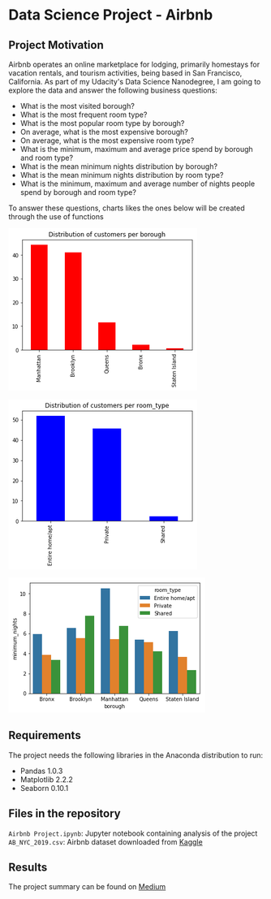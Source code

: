 # Data Science Project - Airbnb

## Project Motivation

Airbnb operates an online marketplace for lodging, primarily homestays for vacation rentals, and tourism activities, being based in San Francisco, California. As part of my Udacity's Data Science Nanodegree, I am going to explore the data and answer the following business questions:

- What is the most visited borough?
- What is the most frequent room type?
- What is the most popular room type by borough?
- On average, what is the most expensive borough?
- On average, what is the most expensive room type?
- What is the minimum, maximum and average price spend by borough and room type?
- What is the mean minimum nights distribution by borough? 
- What is the mean minimum nights distribution by room type?
- What is the minimum, maximum and average number of nights people spend by borough and room type?

To answer these questions, charts likes the ones below will be created through the use of functions

![Image](https://github.com/Ptoscanode/Airbnb-Project/blob/main/picture1.png)

![Image](https://github.com/Ptoscanode/Airbnb-Project/blob/main/picture2.png)

![Image](https://github.com/Ptoscanode/Airbnb-Project/blob/main/picture9.png)

## Requirements

The project needs the following libraries in the Anaconda distribution to run:

- Pandas 1.0.3
- Matplotlib 2.2.2
- Seaborn 0.10.1


## Files in the repository

```Airbnb Project.ipynb```: Jupyter notebook containing analysis of the project
<br/>
```AB_NYC_2019.csv```: Airbnb dataset downloaded from [Kaggle](https://www.kaggle.com/dgomonov/new-york-city-airbnb-open-data)


## Results

The project summary can be found on [Medium](https://paulo-toscano.medium.com/)
